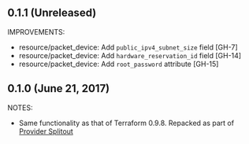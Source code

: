 ## 0.1.1 (Unreleased)

IMPROVEMENTS:

* resource/packet_device: Add `public_ipv4_subnet_size` field [GH-7]
* resource/packet_device: Add `hardware_reservation_id` field [GH-14]
* resource/packet_device: Add `root_password` attribute [GH-15]

## 0.1.0 (June 21, 2017)

NOTES:

* Same functionality as that of Terraform 0.9.8. Repacked as part of [Provider Splitout](https://www.hashicorp.com/blog/upcoming-provider-changes-in-terraform-0-10/)
